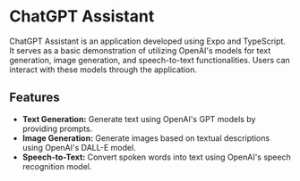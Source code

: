 # ChatGPT Assistant
  
ChatGPT Assistant is an application developed using Expo and TypeScript. It serves as a basic demonstration of utilizing OpenAI's models for text generation, image generation, and speech-to-text functionalities. Users can interact with these models through the application. 

## Features 

- **Text Generation:** Generate text using OpenAI's GPT models by providing prompts.
- **Image Generation:** Generate images based on textual descriptions using OpenAI's DALL-E model.
- **Speech-to-Text:** Convert spoken words into text using OpenAI's speech recognition model.

